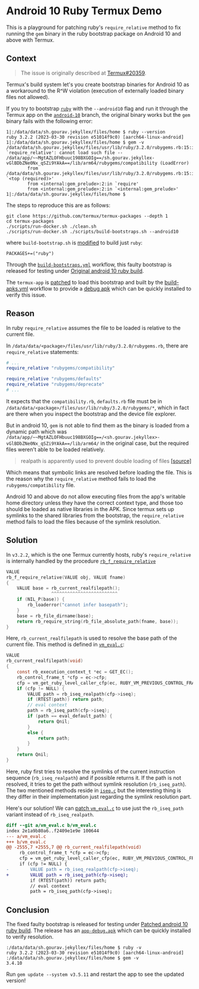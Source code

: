 # Android 10 Ruby Termux Demo

This is a playground for patching ruby's `require_relative` method to fix running the `gem` binary in the ruby bootstrap package on Android 10 and above with Termux.

## Context

> The issue is originally described at [Termux#20359](https://github.com/termux/termux-packages/issues/20359).

Termux's build system let's you create bootstrap binaries for Android 10 as a workaround to the R^W violation (execution of externally loaded binary files not allowed).

If you try to bootstrap [`ruby`](https://github.com/termux/termux-packages/tree/master/packages/ruby) with the `--android10` flag and run it through the Termux app on the [`android-10`](https://github.com/termux/termux-app/tree/android-10) branch, the original binary works but the `gem` binary fails with the following error:

```shell
1|:/data/data/sh.gourav.jekyllex/files/home $ ruby --version
ruby 3.2.2 (2023-03-30 revision e51014f9c0) [aarch64-linux-android]
1|:/data/data/sh.gourav.jekyllex/files/home $ gem -v
/data/data/sh.gourav.jekyllex/files/usr/lib/ruby/3.2.0/rubygems.rb:15:in `require_relative': cannot load such file -- /data/app/~~MgtAZLOFHbuuc198BXGOIg==/sh.gourav.jekyllex-vGlBDbZNe0Nx_qSZi9YAkA==/lib/arm64/rubygems/compatibility (LoadError)
        from /data/data/sh.gourav.jekyllex/files/usr/lib/ruby/3.2.0/rubygems.rb:15:in `<top (required)>'
        from <internal:gem_prelude>:2:in `require'
        from <internal:gem_prelude>:2:in `<internal:gem_prelude>'
1|:/data/data/sh.gourav.jekyllex/files/home $
```

The steps to reproduce this are as follows:

```shell
git clone https://github.com/termux/termux-packages --depth 1
cd termux-packages
./scripts/run-docker.sh ./clean.sh
./scripts/run-docker.sh ./scripts/build-bootstraps.sh --android10
```

where `build-bootstrap.sh` is [modified](https://github.com/gouravkhunger/android10-ruby-termux-demo/blob/original-android10-ruby-build/patches/termux-packages/build-bootstraps.sh.patch) to build just `ruby`:

```shell
PACKAGES+=("ruby")
```

Through the [`build-bootstraps.yml`](https://github.com/gouravkhunger/android10-ruby-termux-demo/blob/main/.github/workflows/build-bootstraps.yml) workflow, this faulty bootstrap is released for testing under [Original android 10 ruby build](https://github.com/gouravkhunger/android10-ruby-termux-demo/releases/tag/bootstrap-2024.06.07-r1).

The `termux-app` is [patched](https://github.com/gouravkhunger/android10-ruby-termux-demo/tree/original-android10-ruby-build/patches/termux-app) to load this bootstrap and built by the [build-apks.yml](https://github.com/gouravkhunger/android10-ruby-termux-demo/blob/main/.github/workflows/build-apk.yml) workflow to provide a [debug apk](https://github.com/gouravkhunger/android10-ruby-termux-demo/releases/download/bootstrap-2024.06.07-r1/app-debug.apk) which can be quickly installed to verify this issue.

## Reason

In ruby `require_relative` assumes the file to be loaded is relative to the current file. 

In `/data/data/<package>/files/usr/lib/ruby/3.2.0/rubygems.rb`, there are `require_relative` statements:

```ruby
# ...
require_relative "rubygems/compatibility"

require_relative "rubygems/defaults"
require_relative "rubygems/deprecate"
# ...
```

It expects that the `compatibility.rb`, `defaults.rb` file must be in `/data/data/<package>/files/usr/lib/ruby/3.2.0/rubygems/*`, which in fact are there when you inspect the bootstrap and the device file explorer.

But in android 10, `gem` is not able to find them as the binary is loaded from a dynamic path which was `/data/app/~~MgtAZLOFHbuuc198BXGOIg==/<sh.gourav.jekyllex>-vGlBDbZNe0Nx_qSZi9YAkA==/lib/arm64/` in the original case, but the required files weren't able to be loaded relatively.

> realpath is apparently used to prevent double loading of files [[source]](https://github.com/termux/termux-packages/issues/20359#issuecomment-2145247719)

Which means that symbolic links are resolved before loading the file. This is the reason why the `require_relative` method fails to load the `rubygems/compatibility` file.

Android 10 and above do not allow executing files from the app's writable home directory unless they have the correct context type, and those too should be loaded as native libraries in the APK. Since termux sets up symlinks to the shared libraries from the bootstrap, the `require_relative` method fails to load the files because of the symlink resolution.

## Solution

In `v3.2.2`, which is the one Termux currently hosts, ruby's `require_relative` is internally handled by the procedure [`rb_f_require_relative`](https://github.com/ruby/ruby/blob/e51014f9c05aa65cbf203442d37fef7c12390015/load.c#L1479)

```c
VALUE
rb_f_require_relative(VALUE obj, VALUE fname)
{
    VALUE base = rb_current_realfilepath();
                 ^^^^^^^^^^^^^^^^^^^^^^^^^
    if (NIL_P(base)) {
        rb_loaderror("cannot infer basepath");
    }
    base = rb_file_dirname(base);
    return rb_require_string(rb_file_absolute_path(fname, base));
}
```

Here, `rb_current_realfilepath` is used to resolve the base path of the current file. This method is defined in [`vm_eval.c`](https://github.com/ruby/ruby/blob/e51014f9c05aa65cbf203442d37fef7c12390015/vm_eval.c#L2551-L2570):

```c
VALUE
rb_current_realfilepath(void)
{
    const rb_execution_context_t *ec = GET_EC();
    rb_control_frame_t *cfp = ec->cfp;
    cfp = vm_get_ruby_level_caller_cfp(ec, RUBY_VM_PREVIOUS_CONTROL_FRAME(cfp));
    if (cfp != NULL) {
        VALUE path = rb_iseq_realpath(cfp->iseq);
        if (RTEST(path)) return path;
        // eval context
        path = rb_iseq_path(cfp->iseq);
        if (path == eval_default_path) {
            return Qnil;
        }
        else {
            return path;
        }
    }
    return Qnil;
}
```

Here, ruby first tries to resolve the symlinks of the current instruction sequence (`rb_iseq_realpath`) and if possible returns it. If the path is not resolved, it tries to get the path without symlink resolution (`rb_iseq_path`). The two mentioned methods reside in [`iseq.c`](https://github.com/ruby/ruby/blob/e51014f9c05aa65cbf203442d37fef7c12390015/iseq.c) but the interesting thing is they differ in their implementation just regarding the symlink resolution part.


Here's our solution! We can [patch `vm_eval.c`](https://github.com/gouravkhunger/android10-ruby-termux-demo/blob/patched-android10-ruby-build/patches/termux-packages/packages/ruby/require_relative.patch) to use just the `rb_iseq_path` variant instead of `rb_iseq_realpath`.

```patch
diff --git a/vm_eval.c b/vm_eval.c
index 2e1a9b80a6..f2409e1e9e 100644
--- a/vm_eval.c
+++ b/vm_eval.c
@@ -2555,7 +2555,7 @@ rb_current_realfilepath(void)
     rb_control_frame_t *cfp = ec->cfp;
     cfp = vm_get_ruby_level_caller_cfp(ec, RUBY_VM_PREVIOUS_CONTROL_FRAME(cfp));
     if (cfp != NULL) {
-        VALUE path = rb_iseq_realpath(cfp->iseq);
+        VALUE path = rb_iseq_path(cfp->iseq);
         if (RTEST(path)) return path;
         // eval context
         path = rb_iseq_path(cfp->iseq);
```

## Conclusion

The fixed faulty bootstrap is released for testing under [Patched android 10 ruby build](https://github.com/gouravkhunger/android10-ruby-termux-demo/releases/tag/bootstrap-2024.06.07-r1). The release has an [`app-debug.apk`](https://github.com/gouravkhunger/android10-ruby-termux-demo/releases/download/bootstrap-2024.06.07-r2/app-debug.apk) which can be quickly installed to verify resolution.

```shell
:/data/data/sh.gourav.jekyllex/files/home $ ruby -v
ruby 3.2.2 (2023-03-30 revision e51014f9c0) [aarch64-linux-android]
:/data/data/sh.gourav.jekyllex/files/home $ gem -v
3.4.10
```

Run `gem update --system v3.5.11` and restart the app to see the updated version!
